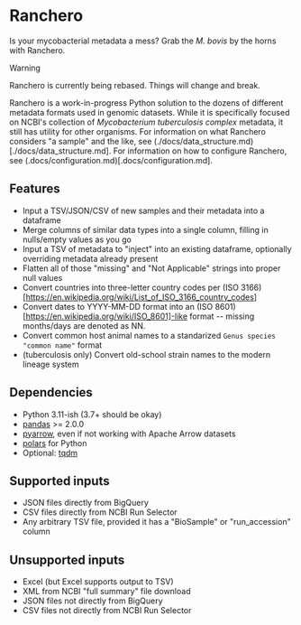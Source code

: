 # Ranchero
Is your mycobacterial metadata a mess? Grab the *M. bovis* by the horns with Ranchero.

 > [!WARNING]  
 > Ranchero is currently being rebased. Things will change and break.

 Ranchero is a work-in-progress Python solution to the dozens of different metadata formats used in genomic datasets. While it is specifically focused on NCBI's collection of *Mycobacterium tuberculosis complex* metadata, it still has utility for other organisms. For information on what Ranchero considers "a sample" and the like, see (./docs/data_structure.md)[./docs/data_structure.md]. For information on how to configure Ranchero, see (.docs/configuration.md)[.docs/configuration.md].

 ## Features
 * Input a TSV/JSON/CSV of new samples and their metadata into a dataframe
 * Merge columns of similar data types into a single column, filling in nulls/empty values as you go
 * Input a TSV of metadata to "inject" into an existing dataframe, optionally overriding metadata already present
 * Flatten all of those "missing" and "Not Applicable" strings into proper null values
 * Convert countries into three-letter country codes per (ISO 3166)[https://en.wikipedia.org/wiki/List_of_ISO_3166_country_codes]
 * Convert dates to YYYY-MM-DD format into an (ISO 8601)[https://en.wikipedia.org/wiki/ISO_8601]-like format -- missing months/days are denoted as NN.
 * Convert common host animal names to a standarized `Genus species "common name"` format
 * (tuberculosis only) Convert old-school strain names to the modern lineage system

 ## Dependencies
 * Python 3.11-ish (3.7+ should be okay)
 * [pandas](https://pandas.pydata.org/) >= 2.0.0
 * [pyarrow](https://pypi.org/project/pyarrow/), even if not working with Apache Arrow datasets
 * [polars](https://github.com/pola-rs/polars) for Python
 * Optional: [tqdm](https://github.com/tqdm/tqdm)


 ## Supported inputs
 * JSON files directly from BigQuery
 * CSV files directly from NCBI Run Selector
 * Any arbitrary TSV file, provided it has a "BioSample" or "run_accession" column

 ## Unsupported inputs
 * Excel (but Excel supports output to TSV)
 * XML from NCBI "full summary" file download
 * JSON files not directly from BigQuery
 * CSV files not directly from NCBI Run Selector